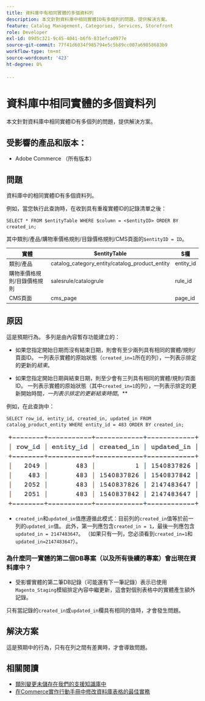 ```yaml
---
title: 資料庫中有相同實體的多個資料列
description: 本文針對資料庫中相同實體ID有多個列的問題，提供解決方案。
feature: Catalog Management, Categories, Services, Storefront
role: Developer
exl-id: 09d5c321-9c45-4041-b6f6-831efca0977e
source-git-commit: 77f41d6034f985794e5c5b89cc007a69858683b9
workflow-type: tm+mt
source-wordcount: '423'
ht-degree: 0%

---
```


# 資料庫中相同實體的多個資料列

本文針對資料庫中相同實體ID有多個列的問題，提供解決方案。

## 受影響的產品和版本：

* Adobe Commerce （所有版本）

## 問題

資料庫中的相同實體ID有多個資料列。

例如，當您執行此查詢時，在收到具有重複實體ID的記錄清單之後：

```
SELECT * FROM $entityTable WHERE $column = <$entityID> ORDER BY created_in;
```

其中類別/產品/購物車價格規則/目錄價格規則/CMS頁面的`$entityID = ID`。

| 實體 | $entityTable | $欄 |
|------------------|-----------------------------------|------------------|
| 類別/產品 | catalog_category_entity/catalog_product_entity | entity_id |
| 購物車價格規則/目錄價格規則 | salesrule/catalogrule | rule_id |
| CMS頁面 | cms_page | page_id |

## 原因

這是預期行為。 多列是由內容暫存功能建立的：

* 如果您指定開始日期而沒有結束日期，則會有至少兩列具有相同的實體/規則/頁面ID。 一列表示實體的原始狀態（`created_in=1`所在的列），一列表示排定的更新的&#x200B;*結束*。

* 如果您指定開始日期與結束日期，則至少會有三列具有相同的實體/規則/頁面ID。 一列表示實體的原始狀態（其中`created_in=1`的列），一列表示排定的更新開始時間&#x200B;*，一列表示排定的更新結束時間*。**

例如，在此查詢中：

```
SELECT row_id, entity_id, created_in, updated_in FROM catalog_product_entity WHERE entity_id = 483 ORDER BY created_in;
```

![multiple_rows_in_database.png](assets/multiple_rows_in_database.png)

* `created_in`和`updated_in`值應遵循此模式：目前列的`created_in`值等於前一列的`updated_in`值。 此外，第一列應包含`created_in = 1`，最後一列應包含`updated_in = 2147483647`。 （如果只有一列，您必須看到`created_in=1`和`updated_in=2147483647`）。

### 為什麼同一實體的第二個DB專案（以及所有後續的專案）會出現在資料庫中？

* 受影響實體的第二筆DB記錄（可能還有下一筆記錄）表示已使用`Magento_Staging`模組排定內容中繼更新，這會對個別表格中的實體產生額外記錄。

只有當記錄的`created_in`或`updated_in`欄具有相同的值時，才會發生問題。

## 解決方案

這是預期中的行為，只有在列之間有差異時，才會導致問題。

## 相關閱讀

* [類別變更未儲存在我們的支援知識庫中](https://experienceleague.adobe.com/docs/commerce-knowledge-base/kb/troubleshooting/miscellaneous/changes-to-categories-are-not-being-saved.html?lang=zh-Hant)
* [在Commerce實作行動手冊中修改資料庫表格的最佳實務](https://experienceleague.adobe.com/zh-hant/docs/commerce-operations/implementation-playbook/best-practices/development/modifying-core-and-third-party-tables#why-adobe-recommends-avoiding-modifications)

